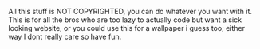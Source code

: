 All this stuff is NOT COPYRIGHTED, you can do whatever you want with it. This is for all the bros who are too lazy to actually code but want a sick looking website, or you could use this for a wallpaper i guess too; either way I dont really care so have fun.
